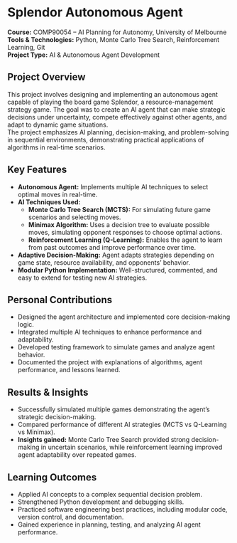 # Splendor Autonomous Agent

**Course:** COMP90054 – AI Planning for Autonomy, University of Melbourne  
**Tools & Technologies:** Python, Monte Carlo Tree Search, Reinforcement Learning, Git  
**Project Type:** AI & Autonomous Agent Development  

## Project Overview
This project involves designing and implementing an autonomous agent capable of playing the board game Splendor, a resource-management strategy game. The goal was to create an AI agent that can make strategic decisions under uncertainty, compete effectively against other agents, and adapt to dynamic game situations.  
The project emphasizes AI planning, decision-making, and problem-solving in sequential environments, demonstrating practical applications of algorithms in real-time scenarios.

## Key Features
- **Autonomous Agent:** Implements multiple AI techniques to select optimal moves in real-time.
- **AI Techniques Used:**
  - **Monte Carlo Tree Search (MCTS):** For simulating future game scenarios and selecting moves.
  - **Minimax Algorithm:** Uses a decision tree to evaluate possible moves, simulating opponent responses to choose optimal actions.
  - **Reinforcement Learning (Q-Learning):** Enables the agent to learn from past outcomes and improve performance over time.
- **Adaptive Decision-Making:** Agent adapts strategies depending on game state, resource availability, and opponents’ behavior.
- **Modular Python Implementation:** Well-structured, commented, and easy to extend for testing new AI strategies.

## Personal Contributions
- Designed the agent architecture and implemented core decision-making logic.
- Integrated multiple AI techniques to enhance performance and adaptability.
- Developed testing framework to simulate games and analyze agent behavior.
- Documented the project with explanations of algorithms, agent performance, and lessons learned.

## Results & Insights
- Successfully simulated multiple games demonstrating the agent’s strategic decision-making.
- Compared performance of different AI strategies (MCTS vs Q-Learning vs Minimax).
- **Insights gained:** Monte Carlo Tree Search provided strong decision-making in uncertain scenarios, while reinforcement learning improved agent adaptability over repeated games.

## Learning Outcomes
- Applied AI concepts to a complex sequential decision problem.
- Strengthened Python development and debugging skills.
- Practiced software engineering best practices, including modular code, version control, and documentation.
- Gained experience in planning, testing, and analyzing AI agent performance.